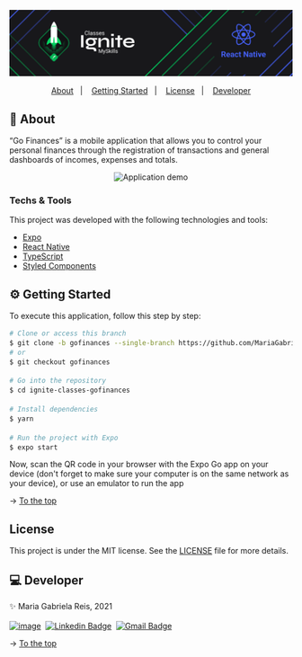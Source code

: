 <p align="center"><img src="./banner.png" /></p>

<p align="center">
  <a href="#About">About</a>&nbsp;&nbsp;&nbsp;|&nbsp;&nbsp;&nbsp;
  <a href="#getting-started">Getting Started</a>&nbsp;&nbsp;&nbsp;|&nbsp;&nbsp;&nbsp;
  <a href="#License">License</a>&nbsp;&nbsp;&nbsp;|&nbsp;&nbsp;&nbsp;
  <a href="#Developer">Developer</a>
</p>

<span id="About">

## :bookmark_tabs: About
“Go Finances” is a mobile application that allows you to control your personal finances through the registration of transactions and general dashboards 
of incomes, expenses and totals.

<p align="center"><img src="./demo.gif" alt="Application demo"/></p>

### Techs & Tools
This project was developed with the following technologies and tools:
- [Expo](https://expo.io/)
- [React Native](https://reactnative.dev/)
- [TypeScript](https://www.typescriptlang.org/)
- [Styled Components](https://styled-components.com/)

<span id="getting-started">

## :gear: Getting Started
To execute this application, follow this step by step:

```bash
# Clone or access this branch
$ git clone -b gofinances --single-branch https://github.com/MariaGabrielaReis/ignite-classes.git
# or
$ git checkout gofinances

# Go into the repository
$ cd ignite-classes-gofinances

# Install dependencies
$ yarn

# Run the project with Expo
$ expo start
```
Now, scan the QR code in your browser with the Expo Go app on your device (don't forget to make sure your computer is on the same network as your device), or 
use an emulator to run the app

→ [To the top](#About)

<span id="License">

## License
This project is under the MIT license. See the [LICENSE](LICENSE) file for more details.

<span id="Developer">

## :computer: Developer
:sparkles: Maria Gabriela Reis, 2021 <br><br>
[![image](https://img.shields.io/badge/Rocketseat-563D7C?style=flat-square&logo=react&logoColor=white)](https://app.rocketseat.com.br/me/mariagabrielareis)&nbsp;
[![Linkedin Badge](https://img.shields.io/badge/Linkedin-blue?style=flat-square&logo=Linkedin&logoColor=white&link=https://www.linkedin.com/in/mariagabrielareis/)](https://www.linkedin.com/in/mariagabrielareis/)&nbsp;
[![Gmail Badge](https://img.shields.io/badge/mariagabrielagreis@gmail.com-c14438?style=flat-square&logo=Gmail&logoColor=white)](mariagabrielagreis@gmail.com)

→ [To the top](#About)
